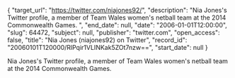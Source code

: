 {
  "target_url": "https://twitter.com/niajones92/", 
  "description": "Nia Jones's Twitter profile, a member of Team Wales women's netball team at the 2014 Commonwealth Games. ", 
  "end_date": null, 
  "date": "2006-01-01T12:00:00", 
  "slug": 64472, 
  "subject": null, 
  "publisher": "twitter.com", 
  "open_access": false, 
  "title": "Nia Jones (niajones92) on Twitter", 
  "record_id": "20060101T120000/RlPqir1VLINKak5ZOt7nzw==", 
  "start_date": null
}

Nia Jones's Twitter profile, a member of Team Wales women's netball team at the 2014 Commonwealth Games. 